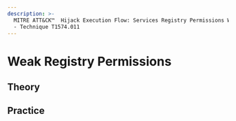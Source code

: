 ```yaml
---
description: >-
  MITRE ATT&CK™  Hijack Execution Flow: Services Registry Permissions Weakness 
  - Technique T1574.011
---
```


# Weak Registry Permissions

## Theory



## Practice
